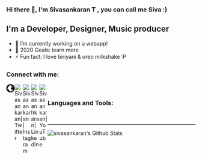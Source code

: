 ### Hi there 👋, I'm Sivasankaran T , you can call me Siva :)

## I'm a Developer, Designer, Music producer
- 🔭 I’m currently working on a webapp[][website]!
- 🥅 2020 Goals: learn more
- ⚡ Fun fact: I love biriyani & oreo milkshake :P

### Connect with me:

[<img align="left" alt="example.com" width="22px" src="https://raw.githubusercontent.com/iconic/open-iconic/master/svg/globe.svg" />][website]
[<img align="left" alt="Sivasankaran| Twitter" width="22px" src="https://cdn.jsdelivr.net/npm/simple-icons@v3/icons/twitter.svg" />][twitter]
[<img align="left" alt="Sivasankaran | Instagram" width="22px" src="https://cdn.jsdelivr.net/npm/simple-icons@v3/icons/instagram.svg" />][instagram]
[<img align="left" alt="Sivasanhkaran| LinkedIn" width="22px" src="https://cdn.jsdelivr.net/npm/simple-icons@v3/icons/linkedin.svg" />][linkedin]
[<img align="left" alt="Sivasankaran| YouTube" width="22px" src="https://cdn.jsdelivr.net/npm/simple-icons@v3/icons/youtube.svg" />][youtube]
<br />

### Languages and Tools:




<br>

---
<img align="left" alt="sivasankaran's Github Stats" src="https://github-readme-stats.codestackr.vercel.app/api?username=sivasankaranoffl&show_icons=true&hide_border=true" />


[twitter]: https://twitter.com/sivasankaranofl
[instagram]: https://instagram.com/sivasankaranoffl
[linkedin]: https://linkedin.com/in/sivasankaran-t-84557017b?trk=people-guest_people_search-card
[website]: https://sivasankaran.xyz
[youtube]: https://youtube.com/askfhg
